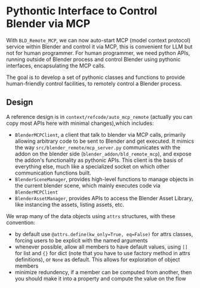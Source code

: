 # Pythontic Interface to Control Blender via MCP

With `BLD_Remote_MCP`, we can now auto-start MCP (model context protocol) service within Blender and control it via MCP, this is convenient for LLM but not for human programmer. For human programmer, we need python APIs, running outside of Blender process and control Blender using pythonic interfaces, encapsulating the MCP calls.

The goal is to develop a set of pythonic classes and functions to provide human-friendly control facilities, to remotely control a Blender process.

## Design

A reference design is in `context/refcode/auto_mcp_remote` (actually you can copy most APIs here with minimal changes),which includes:
- `BlenderMCPClient`, a client that talk to blender via MCP calls, primarily allowing arbitrary code to be sent to Blender and get executed. It mimics the way `src/blender_remote/mcp_server.py` communicates with the addon on the blender side (`blender_addon/bld_remote_mcp`), and expose the addon's functionality as pythonic APIs. This client is the basis of everything else, much like a specialized socket on which other communication functions built.
- `BlenderSceneManager`, provides high-level functions to manage objects in the current blender scene, which mainly executes code via `BlenderMCPClient`
- `BlenderAssetManager`, provides APIs to access the Blender Asset Library, like instancing the assets, listing assets, etc.

We wrap many of the data objects using `attrs` structures, with these convention:
- by default use `@attrs.define(kw_only=True, eq=False)` for attrs classes, forcing users to be explicit with the named arguments
- whenever possible, allow all members to have default values, using `[]` for list and `{}` for dict (note that you have to use factory method in attrs definitions), or `None` as default. This allows for exploration of object members
- minimize redundency, if a member can be computed from another, then you should make it into a property and compute the value on the flow


